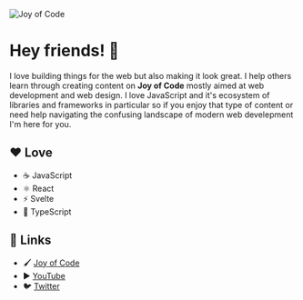 ![Joy of Code](https://i.imgur.com/SmSo9Zy.png)

# Hey friends! 👋

I love building things for the web but also making it look great. I help others learn through creating content on **Joy of Code** mostly aimed at web development and web design. I love JavaScript and it's ecosystem of libraries and frameworks in particular so if you enjoy that type of content or need help navigating the confusing landscape of modern web develepment I'm here for you. 

## ❤️ Love

- ☕️ JavaScript
- ⚛️ React
- ⚡️ Svelte
- 📜 TypeScript

## 🔗 Links

- 🖌️ [Joy of Code](https://joyofcode.xyz/)
- ▶️ [YouTube](https://www.youtube.com/channel/UC6wpjLSLn2dhlaDjn6_V0rw)
- 🐦️ [Twitter](https://twitter.com/joyofcodedev)

